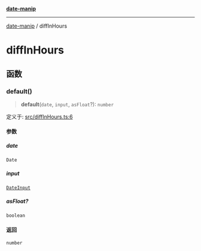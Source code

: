 [**date-manip**](index.md)

***

[date-manip](modules.md) / diffInHours

# diffInHours

## 函数

### default()

> **default**(`date`, `input`, `asFloat`?): `number`

定义于: [src/diffInHours.ts:6](https://github.com/fengxinming/date-manip/blob/12d12a4c2a3486e81330ba529f3fb8271142d945/src/diffInHours.ts#L6)

#### 参数

##### date

`Date`

##### input

[`DateInput`](types.md#dateinput)

##### asFloat?

`boolean`

#### 返回

`number`
